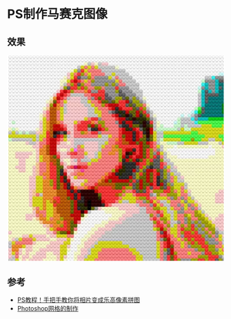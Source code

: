 # PS制作马赛克图像

## 效果

![](./img/mosaic.png)


## 参考
- [PS教程！手把手教你将相片变成乐高像素拼图](http://www.uisdc.com/turn-photos-lego-photoshop)
- [Photoshop网格的制作](https://jenny42.com/2015/05/photoshop-grid/)

